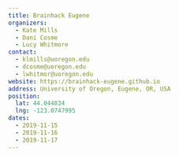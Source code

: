 ```yaml
---
title: Brainhack Eugene 
organizers:
  - Kate Mills
  - Dani Cosme
  - Lucy Whitmore
contact:
  - klmills@uoregon.edu
  - dcosme@uoregon.edu
  - lwhitmor@uoregon.edu
website: https://brainhack-eugene.github.io
address: University of Oregon, Eugene, OR, USA
position:
  lat: 44.044834
  lng: -123.0747995
dates:
  - 2019-11-15
  - 2019-11-16
  - 2019-11-17
---
```

